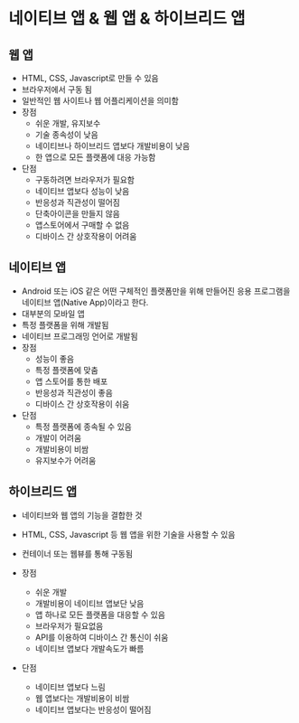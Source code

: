 # 네이티브 앱 & 웹 앱 & 하이브리드 앱

## 웹 앱
- HTML, CSS, Javascript로 만들 수 있음
- 브라우저에서 구동 됨
- 일반적인 웹 사이트나 웹 어플리케이션을 의미함
- 장점
  - 쉬운 개발, 유지보수
  - 기술 종속성이 낮음
  - 네이티브나 하이브리드 앱보다 개발비용이 낮음
  - 한 앱으로 모든 플랫폼에 대응 가능함
- 단점
  - 구동하려면 브라우저가 필요함
  - 네이티브 앱보다 성능이 낮음
  - 반응성과 직관성이 떨어짐
  - 단축아이콘을 만들지 않음
  - 앱스토어에서 구매할 수 없음
  - 디바이스 간 상호작용이 어려움
  
## 네이티브 앱
- Android 또는 iOS 같은 어떤 구체적인 플랫폼만을 위해 만들어진 응용 프로그램을 네이티브 앱(Native App)이라고 한다. 
- 대부분의 모바일 앱
- 특정 플랫폼을 위해 개발됨
- 네이티브 프로그래밍 언어로 개발됨
- 장점
  - 성능이 좋음
  - 특정 플랫폼에 맞춤
  - 앱 스토어를 통한 배포
  - 반응성과 직관성이 좋음
  - 디바이스 간 상호작용이 쉬움
- 단점
  - 특정 플랫폼에 종속될 수 있음
  - 개발이 어려움
  - 개발비용이 비쌈
  - 유지보수가 어려움

## 하이브리드 앱
- 네이티브와 웹 앱의 기능을 결합한 것
- HTML, CSS, Javascript 등 웹 앱을 위한 기술을 사용할 수 있음
- 컨테이너 또는 웹뷰를 통해 구동됨
- 장점
  - 쉬운 개발
  - 개발비용이 네이티브 앱보단 낮음
  - 앱 하나로 모든 플랫폼을 대응할 수 있음
  - 브라우저가 필요없음
  - API를 이용하여 디바이스 간 통신이 쉬움
  - 네이티브 앱보다 개발속도가 빠름

- 단점
  - 네이티브 앱보다 느림
  - 웹 앱보다는 개발비용이 비쌈
  - 네이티브 앱보다는 반응성이 떨어짐
  
